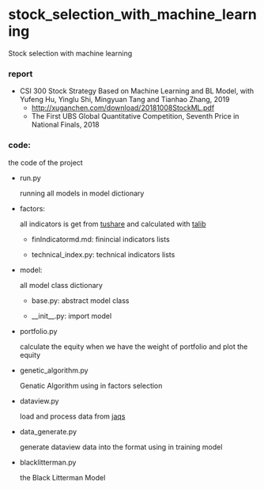 # stock_selection_with_machine_learning
Stock selection with machine learning 

### report

* CSI 300 Stock Strategy Based on Machine Learning and BL Model, with Yufeng Hu, Yinglu Shi, Mingyuan Tang and Tianhao Zhang, 2019
  * http://xuganchen.com/download/20181008StockML.pdf
  * The First UBS Global Quantitative Competition, Seventh Price in National Finals, 2018


### code:
the code of the project

* run.py 

  running all models in model dictionary

* factors:

  all indicators is get from [tushare](https://tushare.pro/) and calculated with [talib](https://github.com/mrjbq7/ta-lib)

  * finIndicatormd.md: finincial indicators lists

  * technical_index.py: technical indicators lists

* model:

  all model class dictionary

  * base.py: abstract model class

  * \_\_init\_\_.py: import model

* portfolio.py

  calculate the equity when we have the weight of portfolio and plot the equity

* genetic_algorithm.py

  Genatic Algorithm using in factors selection

* dataview.py

  load and process data from [jaqs](https://github.com/quantOS-org/JAQS)

* data_generate.py

  generate dataview data into the format using in training model

* blacklitterman.py

  the Black Litterman Model 
